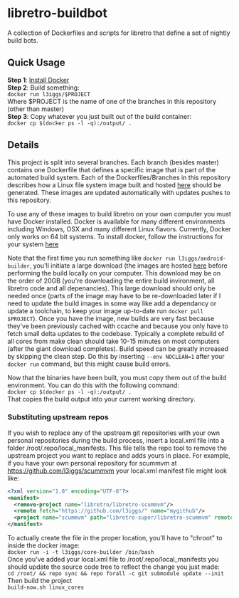 libretro-buildbot
===========
A collection of Dockerfiles and scripts for libretro that define a set of nightly build bots.

## Quick Usage
**Step 1**: [Install Docker](https://docs.docker.com/installation/)  
**Step 2**: Build something:  
`docker run l3iggs/$PROJECT`  
Where $PROJECT is the name of one of the branches in this repository (other than master)  
**Step 3**: Copy whatever you just built out of the build container:  
`docker cp $(docker ps -l -q):/output/ .`

## Details
This project is split into several branches. Each branch (besides master) contains one Dockerfile that defines a specific image that is part of the automated build system. Each of the Dockerfiles/Branches in this repository describes how a Linux file system image built and hosted [here](https://registry.hub.docker.com/repos/l3iggs/) should be generated. These images are updated automatically with updates pushes to this repository.

To use any of these images to build libretro on your own computer you must have Docker installed. Docker is available for many different environments including Windows, OSX and many different Linux flavors. Currently, Docker only works on 64 bit systems. To install docker, follow the instructions for your system [here](https://docs.docker.com/installation/)

Note that the first time you run something like `docker run l3iggs/android-builder`, you'll initiate a large download (the images are hosted [here](https://registry.hub.docker.com/repos/l3iggs/) before performing the build locally on your computer. This download may be on the order of 20GB (you're downloading the entire build invironment, all libretro code and all depenancies). This large download should only be needed once (parts of the image may have to be re-downloaded later if I need to update the build images in some way like add a dependancy or update a toolchain, to keep your image up-to-date run `docker pull $PROJECT`). Once you have the image, new builds are very fast because they've been previously cached with ccache and because you only have to fetch small delta updates to the codebase. Typically a complete rebuild of all cores from make clean should take 10-15 minutes on most computers (after the giant download completes). Build speed can be greatly increased by skipping the clean step. Do this by inserting `--env NOCLEAN=1` after your `docker run` command, but this might cause build errors.

Now that the binaries have been built, you must copy them out of the build environment. You can do this with the following command:  
`docker cp $(docker ps -l -q):/output/ .`  
That copies the build output into your current working directory. 

### Substituting upstream repos
If you wish to replace any of the upstream git repositories with your own personal repositories during the build process, insert a local.xml file into a folder /root/.repo/local_manifests. This file tells the repo tool to remove the upstream project you want to replace and adds yours in place. For example, if you have your own personal repository for scummvm at https://github.com/l3iggs/scummvm your local.xml manifest file might look like:
```xml
<?xml version="1.0" encoding="UTF-8"?>
<manifest>
  <remove-project name="libretro/libretro-scummvm"/>
  <remote fetch="https://github.com/l3iggs/" name="mygithub"/>
  <project name="scummvm" path="libretro-super/libretro-scummvm" remote="mygithub" />
</manifest>
```  
To actually create the file in the proper location, you'll have to "chroot" to inside the docker image:  
`docker run -i -t l3iggs/core-builder /bin/bash`  
Once you've added your local.xml file to /root/.repo/local_manifests you should update the source code tree to reflect the change you just made:  
`cd /root/ && repo sync && repo forall -c git submodule update --init`  
Then build the project  
`build-now.sh linux_cores`  
